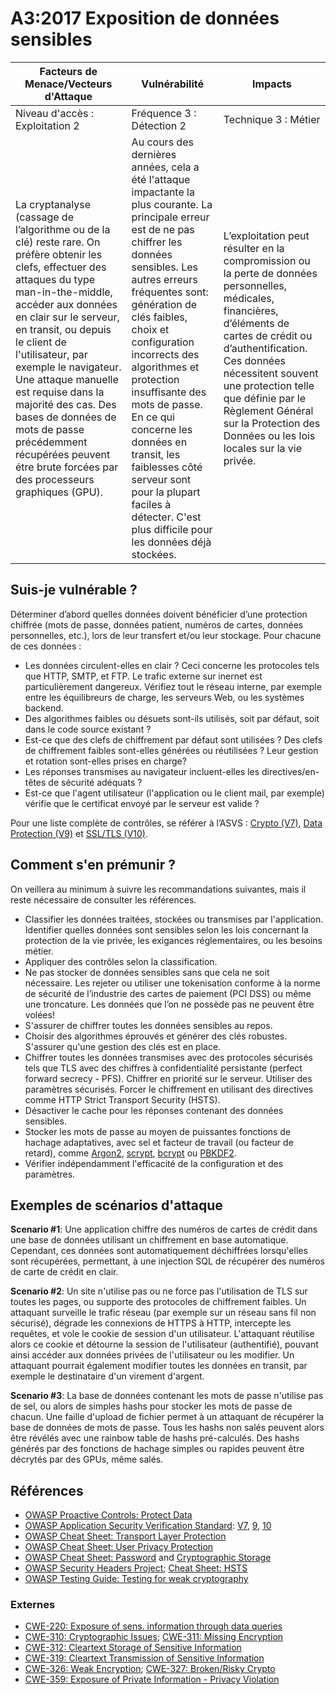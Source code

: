 # A3:2017 Exposition de données sensibles

| Facteurs de Menace/Vecteurs d'Attaque | Vulnérabilité | Impacts  |
| -- | -- | -- |
| Niveau d'accès : Exploitation 2 | Fréquence 3 : Détection 2 | Technique 3 : Métier |
| La cryptanalyse (cassage de l’algorithme ou de la clé) reste rare. On préfère obtenir les clefs, effectuer des attaques du type man-in-the-middle, accéder aux données en clair sur le serveur, en transit, ou depuis le client de l'utilisateur, par exemple le navigateur. Une attaque manuelle est requise dans la majorité des cas. Des bases de données de mots de passe précédemment récupérées peuvent étre brute forcées par des processeurs graphiques (GPU). | Au cours des dernières années, cela a été l'attaque impactante la plus courante. La principale erreur est de ne pas chiffrer les données sensibles. Les autres erreurs fréquentes sont: génération de clés faibles, choix et configuration incorrects des algorithmes et protection insuffisante des mots de passe. En ce qui concerne les données en transit, les faiblesses côté serveur sont pour la plupart faciles à détecter. C'est plus difficile pour les données déjà stockées. | L’exploitation peut résulter en la compromission ou la perte de données personnelles, médicales, financières, d’éléments de cartes de crédit ou d’authentification. Ces données nécessitent souvent une protection telle que définie par le Règlement Général sur la Protection des Données ou les lois locales sur la vie privée. |

## Suis-je vulnérable ?

Déterminer d’abord quelles données doivent bénéficier d’une protection chiffrée (mots de passe, données patient, numéros de cartes, données personnelles, etc.), lors de leur transfert et/ou leur stockage. Pour chacune de ces données :

* Les données circulent-elles en clair ? Ceci concerne les protocoles tels que HTTP, SMTP, et FTP. Le trafic externe sur inernet est particulièrement dangereux. Vérifiez tout le réseau interne, par exemple entre les équilibreurs de charge, les serveurs Web, ou les systèmes backend.
* Des algorithmes faibles ou désuets sont-ils utilisés, soit par défaut, soit dans le code source existant ?
* Est-ce que des clefs de chiffrement par défaut sont utilisées ? Des clefs de chiffrement faibles sont-elles générées ou réutilisées ? Leur gestion et rotation sont-elles prises en charge?
* Les réponses transmises au navigateur incluent-elles les directives/en-têtes de sécurité adéquats ?
* Est-ce que l'agent utilisateur (l'application ou le client mail, par exemple) vérifie que le certificat envoyé par le serveur est valide ?

Pour une liste complète de contrôles, se référer à l’ASVS : [Crypto (V7)](https://www.owasp.org/index.php/ASVS_V7_Cryptography), [Data Protection (V9)](https://www.owasp.org/index.php/ASVS_V9_Data_Protection) et [SSL/TLS (V10)](https://www.owasp.org/index.php/ASVS_V10_Communications).

## Comment s'en prémunir ?

On veillera au minimum à suivre les recommandations suivantes, mais il reste nécessaire de consulter les références.

* Classifier les données traitées, stockées ou transmises par l'application. Identifier quelles données sont sensibles selon les lois concernant la protection de la vie privée, les exigances réglementaires, ou les besoins métier.
* Appliquer des contrôles selon la classification.
* Ne pas stocker de données sensibles sans que cela ne soit nécessaire. Les rejeter ou utiliser une tokenisation conforme à la norme de sécurité de l’industrie des cartes de paiement (PCI DSS) ou même une troncature. Les données que l’on ne possède pas ne peuvent être volées!
* S'assurer de chiffrer toutes les données sensibles au repos.
* Choisir des algorithmes éprouvés et générer des clés robustes. S'assurer qu'une gestion des clés est en place.
* Chiffrer toutes les données transmises avec des protocoles sécurisés tels que TLS avec des chiffres à confidentialité persistante (perfect forward secrecy - PFS). Chiffrer en priorité sur le serveur. Utiliser des paramètres sécurisés. Forcer le chiffrement en utilisant des directives comme HTTP Strict Transport Security (HSTS).
* Désactiver le cache pour les réponses contenant des données sensibles.
* Stocker les mots de passe au moyen de puissantes fonctions de hachage adaptatives, avec sel et facteur de travail (ou facteur de retard), comme [Argon2](https://www.cryptolux.org/index.php/Argon2), [scrypt](https://wikipedia.org/wiki/Scrypt), [bcrypt](https://wikipedia.org/wiki/Bcrypt) ou [PBKDF2](https://wikipedia.org/wiki/PBKDF2).
* Vérifier indépendamment l'efficacité de la configuration et des paramètres.

## Exemples de scénarios d'attaque

**Scenario #1**: Une application chiffre des numéros de cartes de crédit dans une base de données utilisant un chiffrement en base automatique. Cependant, ces données sont automatiquement déchiffrées lorsqu'elles sont récupérées, permettant, à une injection SQL de récupérer des numéros de carte de crédit en clair. 

**Scenario #2**: Un site n'utilise pas ou ne force pas l'utilisation de TLS sur toutes les pages, ou supporte des protocoles de chiffrement faibles. Un attaquant surveille le trafic réseau (par exemple sur un réseau sans fil non sécurisé), dégrade les connexions de HTTPS à HTTP, intercepte les requêtes, et vole le cookie de session d'un utilisateur. L'attaquant réutilise alors ce cookie et détourne la session de l'utilisateur (authentifié), pouvant ainsi accéder aux données privées de l'utilisateur ou les modifier. Un attaquant pourrait également modifier toutes les données en transit, par exemple le destinataire d'un virement d'argent.

  **Scenario #3**: La base de données contenant les mots de passe n'utilise pas de sel, ou alors de simples hashs pour stocker les mots de passe de chacun. Une faille d'upload de fichier permet à un attaquant de récupérer la base de données de mots de passe. Tous les hashs non salés peuvent alors être révélés avec une rainbow table de hashs pré-calculés. Des hashs générés par des fonctions de hachage simples ou rapides peuvent être décrytés par des GPUs, même salés.

## Références

* [OWASP Proactive Controls: Protect Data](https://www.owasp.org/index.php/OWASP_Proactive_Controls#7:_Protect_Data)
* [OWASP Application Security Verification Standard]((https://www.owasp.org/index.php/Category:OWASP_Application_Security_Verification_Standard_Project)): [V7](https://www.owasp.org/index.php/ASVS_V7_Cryptography), [9](https://www.owasp.org/index.php/ASVS_V9_Data_Protection), [10](https://www.owasp.org/index.php/ASVS_V10_Communications)
* [OWASP Cheat Sheet: Transport Layer Protection](https://www.owasp.org/index.php/Transport_Layer_Protection_Cheat_Sheet)
* [OWASP Cheat Sheet: User Privacy Protection](https://www.owasp.org/index.php/User_Privacy_Protection_Cheat_Sheet)
* [OWASP Cheat Sheet: Password](https://www.owasp.org/index.php/Password_Storage_Cheat_Sheet) and [Cryptographic Storage](https://www.owasp.org/index.php/Cryptographic_Storage_Cheat_Sheet)
* [OWASP Security Headers Project](https://www.owasp.org/index.php/OWASP_Secure_Headers_Project); [Cheat Sheet: HSTS](https://www.owasp.org/index.php/HTTP_Strict_Transport_Security_Cheat_Sheet)
* [OWASP Testing Guide: Testing for weak cryptography](https://www.owasp.org/index.php/Testing_for_weak_Cryptography)

### Externes

* [CWE-220: Exposure of sens. information through data queries](https://cwe.mitre.org/data/definitions/220.html)
* [CWE-310: Cryptographic Issues](https://cwe.mitre.org/data/definitions/310.html); [CWE-311: Missing Encryption](https://cwe.mitre.org/data/definitions/311.html)
* [CWE-312: Cleartext Storage of Sensitive Information](https://cwe.mitre.org/data/definitions/312.html)
* [CWE-319: Cleartext Transmission of Sensitive Information](https://cwe.mitre.org/data/definitions/319.html)
* [CWE-326: Weak Encryption](https://cwe.mitre.org/data/definitions/326.html); [CWE-327: Broken/Risky Crypto](https://cwe.mitre.org/data/definitions/327.html)
* [CWE-359: Exposure of Private Information - Privacy Violation](https://cwe.mitre.org/data/definitions/359.html)
